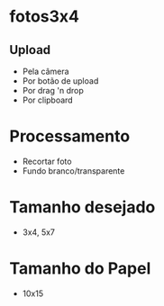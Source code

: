 # fotos3x4

## Upload
- Pela câmera
- Por botão de upload
- Por drag 'n drop
- Por clipboard

# Processamento
- Recortar foto
- Fundo branco/transparente

# Tamanho desejado
- 3x4, 5x7

# Tamanho do Papel
- 10x15
